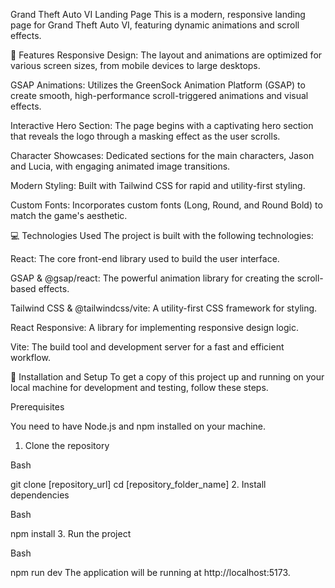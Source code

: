 Grand Theft Auto VI Landing Page
This is a modern, responsive landing page for Grand Theft Auto VI, featuring dynamic animations and scroll effects.

🌟 Features
Responsive Design: The layout and animations are optimized for various screen sizes, from mobile devices to large desktops.

GSAP Animations: Utilizes the GreenSock Animation Platform (GSAP) to create smooth, high-performance scroll-triggered animations and visual effects.

Interactive Hero Section: The page begins with a captivating hero section that reveals the logo through a masking effect as the user scrolls.

Character Showcases: Dedicated sections for the main characters, Jason and Lucia, with engaging animated image transitions.

Modern Styling: Built with Tailwind CSS for rapid and utility-first styling.

Custom Fonts: Incorporates custom fonts (Long, Round, and Round Bold) to match the game's aesthetic.

💻 Technologies Used
The project is built with the following technologies:

React: The core front-end library used to build the user interface.

GSAP & @gsap/react: The powerful animation library for creating the scroll-based effects.

Tailwind CSS & @tailwindcss/vite: A utility-first CSS framework for styling.

React Responsive: A library for implementing responsive design logic.

Vite: The build tool and development server for a fast and efficient workflow.

🚀 Installation and Setup
To get a copy of this project up and running on your local machine for development and testing, follow these steps.

Prerequisites

You need to have Node.js and npm installed on your machine.

1. Clone the repository

Bash

git clone [repository_url]
cd [repository_folder_name]
2. Install dependencies

Bash

npm install
3. Run the project

Bash

npm run dev
The application will be running at http://localhost:5173.
